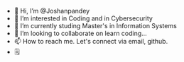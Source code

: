 - 👋 Hi, I’m @Joshanpandey
- 👀 I’m interested in Coding and in Cybersecurity
- 🌱 I’m currently studing Master's in Information Systems
- 💞️ I’m looking to collaborate on learn coding...
- 📫 How to reach me. Let's connect via email, github.
- 🗒️

<!---
Joshanpandey/Joshanpandey is a ✨ special ✨ repository because its `README.md` (this file) appears on your GitHub profile.
You can click the Preview link to take a look at your changes.
--->
